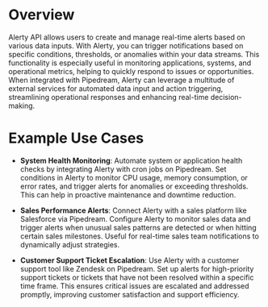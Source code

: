 # Overview

Alerty API allows users to create and manage real-time alerts based on various data inputs. With Alerty, you can trigger notifications based on specific conditions, thresholds, or anomalies within your data streams. This functionality is especially useful in monitoring applications, systems, and operational metrics, helping to quickly respond to issues or opportunities. When integrated with Pipedream, Alerty can leverage a multitude of external services for automated data input and action triggering, streamlining operational responses and enhancing real-time decision-making.

# Example Use Cases

- **System Health Monitoring**: Automate system or application health checks by integrating Alerty with cron jobs on Pipedream. Set conditions in Alerty to monitor CPU usage, memory consumption, or error rates, and trigger alerts for anomalies or exceeding thresholds. This can help in proactive maintenance and downtime reduction.

- **Sales Performance Alerts**: Connect Alerty with a sales platform like Salesforce via Pipedream. Configure Alerty to monitor sales data and trigger alerts when unusual sales patterns are detected or when hitting certain sales milestones. Useful for real-time sales team notifications to dynamically adjust strategies.

- **Customer Support Ticket Escalation**: Use Alerty with a customer support tool like Zendesk on Pipedream. Set up alerts for high-priority support tickets or tickets that have not been resolved within a specific time frame. This ensures critical issues are escalated and addressed promptly, improving customer satisfaction and support efficiency.
